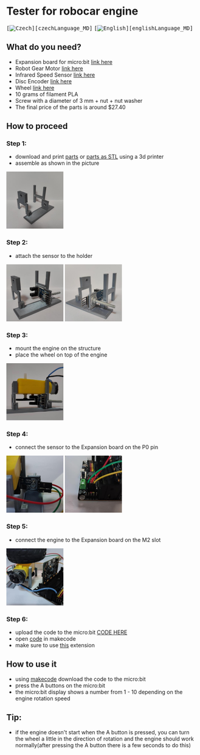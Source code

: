 # Tester for robocar engine 

<kbd>[<img title="Czech" alt="Czech" src="./README_CZ.md" width="22">][czechLanguage_MD]</kbd> <kbd>[<img title="English" alt="English" src="./README.md" width="22">][englishLanguage_MD]</kbd>

## What do you need?

 * Expansion board for micro:bit [link here](https://www.kittenbot.cc/products/robotbit-robotics-expansion-board-for-micro-bit)
 * Robot Gear Motor [link here](https://www.aliexpress.com/item/1005005305637407.html?spm=a2g0o.productlist.main.11.74bb7243tUCtq8&algo_pvid=281fa0cd-9826-4414-8b1f-51a81c4cb612&algo_exp_id=281fa0cd-9826-4414-8b1f-51a81c4cb612-5&pdp_npi=3%40dis%21CZK%2119.37%2115.09%21%21%21%21%21%402102169316858997196143750d075a%2112000032565020293%21sea%21CZ%210&curPageLogUid=yOTBheXgE40w)
 * Infrared Speed Sensor [link here](https://www.aliexpress.com/item/1005002206713739.html?spm=a2g0o.productlist.main.55.28252e2eVpOlhL&algo_pvid=cecdcf3e-5efe-46d1-ac4e-ddf79ea24c89&algo_exp_id=cecdcf3e-5efe-46d1-ac4e-ddf79ea24c89-27&pdp_npi=3%40dis%21CZK%2114.19%2111.03%21%21%21%21%21%4021227e5116858998050413808d07c6%2112000019274380689%21sea%21CZ%210&curPageLogUid=4UmKohN4y2jv)
 * Disc Encoder [link here](https://www.aliexpress.com/item/1005001710656130.html?spm=a2g0o.detail.1000060.1.546b71a6WvLHIa&gps-id=pcDetailBottomMoreThisSeller&scm=1007.13339.291025.0&scm_id=1007.13339.291025.0&scm-url=1007.13339.291025.0&pvid=d7ce17e9-3f56-4c41-91bc-61fda04eebc2&_t=gps-id:pcDetailBottomMoreThisSeller,scm-url:1007.13339.291025.0,pvid:d7ce17e9-3f56-4c41-91bc-61fda04eebc2,tpp_buckets:668%232846%238107%231934&pdp_npi=3%40dis%21CZK%2123.42%2120.72%21%21%21%21%21%402103253416858998296697400e5d52%2112000017248087367%21rec%21CZ%214141866426)
 * Wheel [link here](https://www.aliexpress.com/item/1005004090275305.html?spm=a2g0o.productlist.main.33.2e2132c4yzrIze&algo_pvid=7e561ce9-924b-4634-a5b0-a24c01f9505d&algo_exp_id=7e561ce9-924b-4634-a5b0-a24c01f9505d-16&pdp_npi=3%40dis%21CZK%21110.4%2118.21%21%21%21%21%21%402145280e16860420695952010d0749%2112000027997964120%21sea%21CZ%210&curPageLogUid=VNm0KlpMpYPE)
 * 10 grams of filament PLA
 * Screw with a diameter of 3 mm + nut + nut washer
 * The final price of the parts is around $27.40

## How to proceed

### Step 1: 
* download and print [parts](./pieces.zip) or [parts as STL](./piecesSTL.zip) using a 3d printer
* assemble as shown in the picture
<img src="./images/foto7.jpg" width="150" height="150">

### Step 2: 
* attach the sensor to the holder
<img src="./images/foto4.jpg" width="150" height="150"> 
<img src="./images/foto14.jpg" width="150" height="150">

### Step 3:
* mount the engine on the structure
* place the wheel on top of the engine
<img src="./images/foto1.jpg" width="150" height="150">

### Step 4:
* connect the sensor to the Expansion board on the P0 pin
<img src="./images/foto6.jpg" width="150" height="150">
<img src="./images/foto8.jpg" width="150" height="150">

### Step 5:
* connect the engine to the Expansion board on the M2 slot
<img src="./images/foto2.jpg" width="150" height="150">

### Step 6:
* upload the code to the micro:bit [CODE HERE](./microbit-pppp_motor_test.hex)
* open [code](https://makecode.microbit.org/_XkFhPTHhaHhv) in makecode
* make sure to use [this](https://github.com/TomasKazda/pxt-magicbit-pca9685/) extension

## How to use it

* using [makecode](https://makecode.microbit.org/) download the code to the micro:bit
* press the A buttons on the micro:bit 
* the micro:bit display shows a number from 1 - 10 depending on the engine rotation speed


## Tip:
* if the engine doesn't start when the A button is pressed, you can turn the wheel a little in the direction of rotation and the engine should work normally(after pressing the A button there is a few seconds to do this)
